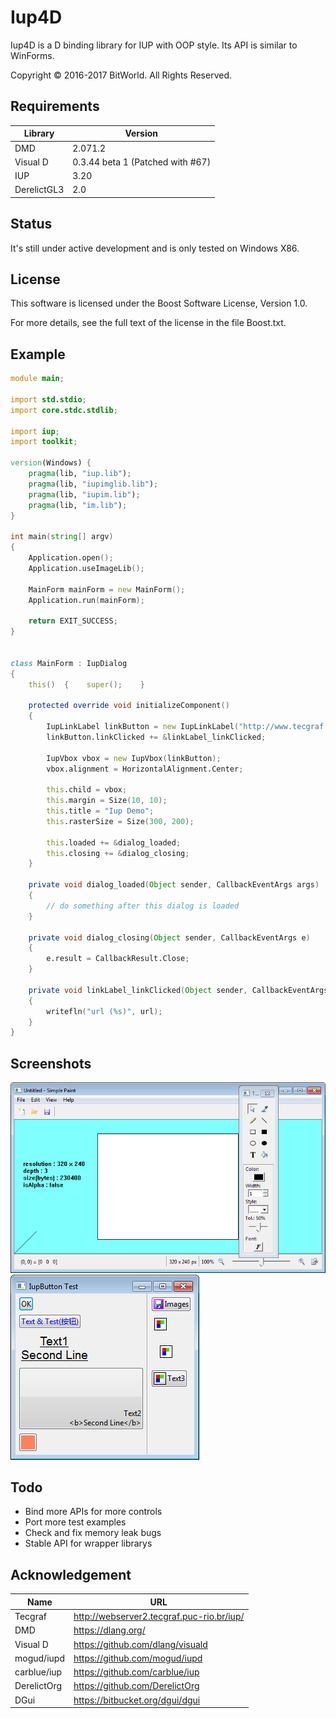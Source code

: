 ﻿# Iup4D
Iup4D is a D binding library for IUP with OOP style. Its API is similar to WinForms.

Copyright © 2016-2017 BitWorld. All Rights Reserved.


## Requirements
Library | Version
--- | ---
DMD | 2.071.2
Visual D | 0.3.44 beta 1 (Patched with #67)
IUP | 3.20
DerelictGL3 | 2.0


## Status
It's still under active development and is only tested on Windows X86.

## License
This software is licensed under the Boost Software License, Version 1.0.

For more details, see the full text of the license in the file Boost.txt.

## Example
```D
module main;

import std.stdio;
import core.stdc.stdlib; 

import iup;
import toolkit;

version(Windows) { 
    pragma(lib, "iup.lib");
    pragma(lib, "iupimglib.lib");
    pragma(lib, "iupim.lib");
    pragma(lib, "im.lib");
}

int main(string[] argv)
{
    Application.open();
    Application.useImageLib();

    MainForm mainForm = new MainForm();
    Application.run(mainForm);

	return EXIT_SUCCESS;
}


class MainForm : IupDialog
{
    this()  {    super();    }

    protected override void initializeComponent()
    {
        IupLinkLabel linkButton = new IupLinkLabel("http://www.tecgraf.puc-rio.br/iup", "IUP Toolkit");
        linkButton.linkClicked += &linkLabel_linkClicked;

        IupVbox vbox = new IupVbox(linkButton);
        vbox.alignment = HorizontalAlignment.Center;

        this.child = vbox;
        this.margin = Size(10, 10);
        this.title = "Iup Demo";
        this.rasterSize = Size(300, 200);

        this.loaded += &dialog_loaded;
        this.closing += &dialog_closing;
    }

    private void dialog_loaded(Object sender, CallbackEventArgs args)
    {
        // do something after this dialog is loaded
    }

    private void dialog_closing(Object sender, CallbackEventArgs e)
    {
        e.result = CallbackResult.Close;
    }

    private void linkLabel_linkClicked(Object sender, CallbackEventArgs e, string url)
    {
        writefln("url (%s)", url);
    }
}
```

## Screenshots
![Paint](Screenshots/Simple%20Paint.png)
![Button](Screenshots/Button.png)

## Todo
- Bind more APIs for more controls
- Port more test examples
- Check and fix memory leak bugs
- Stable API for wrapper librarys

## Acknowledgement
Name | URL
--- | ---
Tecgraf | http://webserver2.tecgraf.puc-rio.br/iup/
DMD | https://dlang.org/
Visual D | https://github.com/dlang/visuald
mogud/iupd | https://github.com/mogud/iupd
carblue/iup | https://github.com/carblue/iup
DerelictOrg | https://github.com/DerelictOrg
DGui | https://bitbucket.org/dgui/dgui